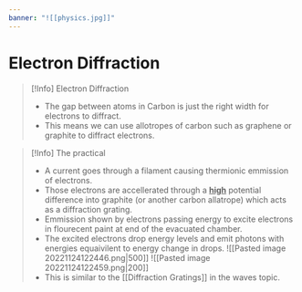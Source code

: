 ```yaml
---
banner: "![[physics.jpg]]"
---
```

# Electron Diffraction

> [!Info] Electron Diffraction
> - The gap between atoms in Carbon is just the right width for electrons to diffract.
> - This means we can use allotropes of carbon such as graphene or graphite to diffract electrons.

> [!Info] The practical
> - A current goes through a filament causing thermionic emmission of electrons.
> - Those electrons are accellerated through a **<u>high</u>** potential difference into graphite (or another carbon allatrope) which acts as a diffraction grating.
> - Emmission shown by electrons passing energy to excite electrons in flourecent paint at end of the evacuated chamber.
> - The excited electrons drop energy levels and emit photons with energies equaivilent to energy change in drops.
> ![[Pasted image 20221124122446.png|500]]
> ![[Pasted image 20221124122459.png|200]]
> - This is similar to the [[Diffraction Gratings]] in the waves topic.
